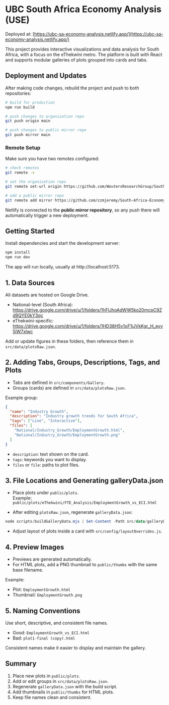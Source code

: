 # UBC South Africa Economy Analysis (USE)

Deployed at: [https://ubc-sa-economy-analysis.netlify.app/](https://ubc-sa-economy-analysis.netlify.app/)

This project provides interactive visualizations and data analysis for South Africa, with a focus on the eThekwini metro. The platform is built with React and supports modular galleries of plots grouped into cards and tabs.

## Deployment and Updates

After making code changes, rebuild the project and push to both repositories:

```bash
# build for production
npm run build

# push changes to organization repo
git push origin main

# push changes to public mirror repo
git push mirror main
```

### Remote Setup

Make sure you have two remotes configured:

```bash
# check remotes
git remote -v

# set the organization repo
git remote set-url origin https://github.com/WoutersResearchGroup/South-Africa-Economy-Analysis.git

# add a public mirror repo
git remote add mirror https://github.com/zzmjeremy/South-Africa-Economy-Analysis-public.git
```

Netlify is connected to the **public mirror repository**, so any push there will automatically trigger a new deployment.

## Getting Started

Install dependencies and start the development server:

```bash
npm install
npm run dev
```

The app will run locally, usually at http://localhost:5173.

## 1. Data Sources

All datasets are hosted on Google Drive.

- National-level (South Africa):  
  https://drive.google.com/drive/u/1/folders/1hFlJhoAdWW5ko20mcpC9Zd9QYE0kY3qc
- eThekwini-specific:  
  https://drive.google.com/drive/u/1/folders/1HD38H5v1oF1jJVkKgr_H_eyv5lW7xlwc

Add or update figures in these folders, then reference them in `src/data/plotsRaw.json`.

## 2. Adding Tabs, Groups, Descriptions, Tags, and Plots

- Tabs are defined in `src/components/Gallery`.
- Groups (cards) are defined in `src/data/plotsRaw.json`.

Example group:

```json
{
  "name": "Industry Growth",
  "description": "Industry growth trends for South Africa",
  "tags": ["Line", "Interactive"],
  "files": [
    "National/Industry_Growth/EmploymentGrowth.html",
    "National/Industry_Growth/EmploymentGrowth.png"
  ]
}
```

- `description`: text shown on the card.
- `tags`: keywords you want to display.
- `files` or `file`: paths to plot files.

## 3. File Locations and Generating galleryData.json

- Place plots under `public/plots`.  
  Example: `public/plots/eThekwini/FTE_Analysis/EmploymentGrowth_vs_ECI.html`

- After editing `plotsRaw.json`, regenerate `galleryData.json`:

```powershell
node scripts/buildGalleryData.mjs | Set-Content -Path src/data/galleryData.json -Encoding utf8
```

- Adjust layout of plots inside a card with `src/config/layoutOverrides.js`.

## 4. Preview Images

- Previews are generated automatically.
- For HTML plots, add a PNG thumbnail to `public/thumbs` with the same base filename.

Example:
- Plot: `EmploymentGrowth.html`
- Thumbnail: `EmploymentGrowth.png`

## 5. Naming Conventions

Use short, descriptive, and consistent file names.

- Good: `EmploymentGrowth_vs_ECI.html`
- Bad: `plot1-final (copy).html`

Consistent names make it easier to display and maintain the gallery.

## Summary

1. Place new plots in `public/plots`.
2. Add or edit groups in `src/data/plotsRaw.json`.
3. Regenerate `galleryData.json` with the build script.
4. Add thumbnails in `public/thumbs` for HTML plots.
5. Keep file names clean and consistent.
